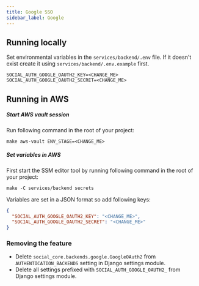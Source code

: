 ```yaml
---
title: Google SSO
sidebar_label: Google
---
```


## Running locally

Set environmental variables in the `services/backend/.env` file.
If it doesn't exist create it using `services/backend/.env.example` first.

```
SOCIAL_AUTH_GOOGLE_OAUTH2_KEY=<CHANGE_ME>
SOCIAL_AUTH_GOOGLE_OAUTH2_SECRET=<CHANGE_ME>
```

## Running in AWS

##### Start AWS vault session

Run following command in the root of your project:

```shell
make aws-vault ENV_STAGE=<CHANGE_ME>
```

##### Set variables in AWS

First start the SSM editor tool by running following command in the root of your project:

```shell
make -C services/backend secrets
```

Variables are set in a JSON format so add following keys:

```json
{
  "SOCIAL_AUTH_GOOGLE_OAUTH2_KEY": "<CHANGE_ME>",
  "SOCIAL_AUTH_GOOGLE_OAUTH2_SECRET": "<CHANGE_ME>"
}
```

### Removing the feature

- Delete `social_core.backends.google.GoogleOAuth2` from `AUTHENTICATION_BACKENDS`
  setting in Django settings module.
- Delete all settings prefixed with `SOCIAL_AUTH_GOOGLE_OAUTH2_` from Django settings module.
